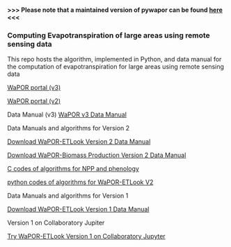 #### >>> Please note that a maintained version of pywapor can be found [here](https://bitbucket.org/cioapps/pywapor/src/master/) <<< 

### Computing Evapotranspiration of large areas using remote sensing data

This repo hosts the algorithm, implemented in Python, and data manual 
for the computation of evapotranspiration for large areas using remote sensing data

[WaPOR portal (v3)](https://data.apps.fao.org/wapor/)

[WaPOR portal (v2)](https://wapor.apps.fao.org/)

Data Manual (v3)
[WaPOR v3 Data Manual](https://bitbucket.org/cioapps/wapor-et-look/wiki/Home)

Data Manuals and algorithms for Version 2

[Download WaPOR-ETLook Version 2 Data Manual](https://bitbucket.org/cioapps/wapor-et-look/downloads/FRAME_ET_v2_data_manual_finaldraft_v2.2.pdf)

[Download WaPOR-Biomass Production Version 2 Data Manual](https://bitbucket.org/cioapps/wapor-et-look/downloads/FRAME_NPP_v2_data_manual_finaldraft_v2.2.pdf)

[C codes of algorithms for NPP and phenology](https://bitbucket.org/cioapps/wapor-et-look/downloads/FRAME-NPP-PHE.zip)

[python codes of algorithms for WaPOR-ETLook V2](https://bitbucket.org/cioapps/wapor-et-look/downloads/WaPOR-ETLook_v2.zip)

Data Manuals and algorithms for Version 1

[Download WaPOR-ETLook Version 1 Data Manual](https://bitbucket.org/cioapps/wapor-et-look/raw/9ec88e56769f49722c2d1165bb34547f5842b811/Docs/WaPOR_ET_data_manual_finaldraft-v1.2-for-distribution.pdf)

Version 1 on Collaboratory Jupiter

[Try WaPOR-ETLook Version 1 on Collaboratory Jupyter](https://colab.research.google.com/drive/1BH2uqzhUe3p2eRWJ0oheWE9W9irtrFYZ)
